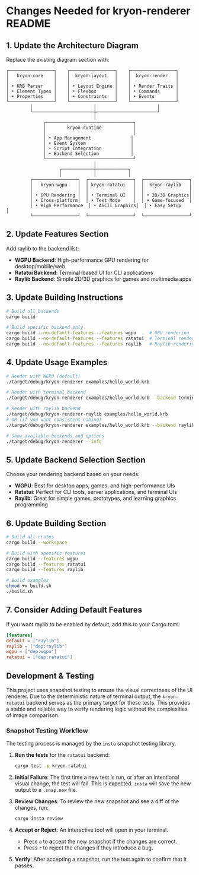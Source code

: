# Changes Needed for kryon-renderer README

## 1. Update the Architecture Diagram
Replace the existing diagram section with:

```
┌─────────────────┐    ┌─────────────────┐    ┌─────────────────┐
│   kryon-core    │    │  kryon-layout   │    │  kryon-render   │
│                 │    │                 │    │                 │
│ • KRB Parser    │    │ • Layout Engine │    │ • Render Traits │
│ • Element Types │    │ • Flexbox       │    │ • Commands      │
│ • Properties    │    │ • Constraints   │    │ • Events        │
└─────────────────┘    └─────────────────┘    └─────────────────┘
         │                       │                       │
         └───────────────────────┼───────────────────────┘
                                 │
              ┌─────────────────────────────────┐
              │        kryon-runtime            │
              │                                 │
              │ • App Management               │
              │ • Event System                 │
              │ • Script Integration           │
              │ • Backend Selection            │
              └─────────────────────────────────┘
                                 │
                    ┌────────────┼────────────┐
                    │            │            │
         ┌─────────────────┐  ┌─────────────────┐  ┌─────────────────┐
         │   kryon-wgpu    │  │ kryon-ratatui   │  │  kryon-raylib   │
         │                 │  │                 │  │                 │
         │ • GPU Rendering │  │ • Terminal UI   │  │ • 2D/3D Graphics│
         │ • Cross-platform│  │ • Text Mode     │  │ • Game-focused  │
         │ • High Performance  │ • ASCII Graphics│  │ • Easy Setup    │
         └─────────────────┘  └─────────────────┘  └─────────────────┘
```

## 2. Update Features Section
Add raylib to the backend list:

- **WGPU Backend**: High-performance GPU rendering for desktop/mobile/web
- **Ratatui Backend**: Terminal-based UI for CLI applications
- **Raylib Backend**: Simple 2D/3D graphics for games and multimedia apps

## 3. Update Building Instructions
```bash
# Build all backends
cargo build

# Build specific backend only
cargo build --no-default-features --features wgpu     # GPU rendering
cargo build --no-default-features --features ratatui  # Terminal rendering
cargo build --no-default-features --features raylib   # Raylib rendering
```

## 4. Update Usage Examples
```bash
# Render with WGPU (default)
./target/debug/kryon-renderer examples/hello_world.krb

# Render with terminal backend
./target/debug/kryon-renderer examples/hello_world.krb --backend terminal

# Render with raylib backend
./target/debug/kryon-renderer-raylib examples/hello_world.krb
# OR (if you want consistent naming)
./target/debug/kryon-renderer examples/hello_world.krb --backend raylib

# Show available backends and options
./target/debug/kryon-renderer --info
```

## 5. Update Backend Selection Section
Choose your rendering backend based on your needs:

- **WGPU**: Best for desktop apps, games, and high-performance UIs
- **Ratatui**: Perfect for CLI tools, server applications, and terminal UIs  
- **Raylib**: Great for simple games, prototypes, and learning graphics programming

## 6. Update Building Section
```bash
# Build all crates
cargo build --workspace

# Build with specific features
cargo build --features wgpu
cargo build --features ratatui
cargo build --features raylib

# Build examples
chmod +x build.sh
./build.sh
```

## 7. Consider Adding Default Features
If you want raylib to be enabled by default, add this to your Cargo.toml:

```toml
[features]
default = ["raylib"]
raylib = ["dep:raylib"]
wgpu = ["dep:wgpu"]
ratatui = ["dep:ratatui"]
```

## Development & Testing

This project uses snapshot testing to ensure the visual correctness of the UI renderer. Due to the deterministic nature of terminal output, the `kryon-ratatui` backend serves as the primary target for these tests. This provides a stable and reliable way to verify rendering logic without the complexities of image comparison.

### Snapshot Testing Workflow

The testing process is managed by the `insta` snapshot testing library.

1.  **Run the tests** for the `ratatui` backend:
    ```bash
    cargo test -p kryon-ratatui
    ```

2.  **Initial Failure**: The first time a new test is run, or after an intentional visual change, the test will fail. This is expected. `insta` will save the new output to a `.snap.new` file.

3.  **Review Changes**: To review the new snapshot and see a diff of the changes, run:
    ```bash
    cargo insta review
    ```

4.  **Accept or Reject**: An interactive tool will open in your terminal.
    - Press `a` to **a**ccept the new snapshot if the changes are correct.
    - Press `r` to **r**eject the changes if they introduce a bug.

5.  **Verify**: After accepting a snapshot, run the test again to confirm that it passes.